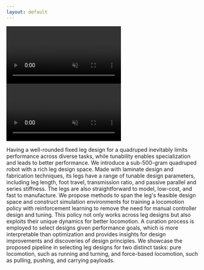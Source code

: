 ```yaml
---
layout: default
---
```


<div class="teaser">
  <video autoplay muted controls>
    <source src="assets/videos/dashes.mp4" type="video/mp4" />
    Your browser does not support the video tag.
  </video>
  <video autoplay muted controls>
    <source src="assets/videos/pulls.mp4" type="video/mp4" />
    Your browser does not support the video tag.
  </video>
</div>

Having a well-rounded fixed leg design for a quadruped inevitably limits performance across diverse tasks, while tunability enables specialization and leads to better performance. We introduce a sub-500-gram quadruped robot with a rich leg design space. Made with laminate design and fabrication techniques, its legs have a range of tunable design parameters, including leg length, foot travel, transmission ratio, and passive parallel and series stiffness. The legs are also straightforward to model, low-cost, and fast to manufacture. We propose methods to span the leg's feasible design space and construct simulation environments for training a locomotion policy with reinforcement learning to remove the need for manual controller design and tuning. This policy not only works across leg designs but also exploits their unique dynamics for better locomotion. A curation process is employed to select designs given performance goals, which is more interpretable than optimization and provides insights for design improvements and discoveries of design principles. We showcase the proposed pipeline in selecting leg designs for two distinct tasks: pure locomotion, such as running and turning, and force-based locomotion, such as pulling, pushing, and carrying payloads. 